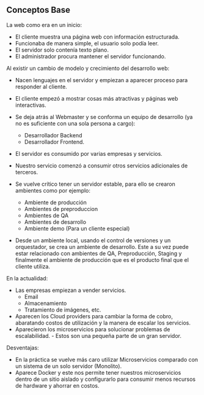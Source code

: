 <h2 align="left"> Conceptos Base </h2>

<p align="left"> La web como era en un inicio: <br>

* El cliente muestra una página web con información estructurada. <br>
* Funcionaba de manera simple, el usuario solo podía leer.<br>
* El servidor solo contenía texto plano.<br>
* El administrador procura mantener el servidor funcionando.<br> 

Al existir un cambio de modelo y crecimiento del desarrollo web:  <br>

* Nacen lenguajes en el servidor y empiezan a aparecer proceso para responder al cliente.<br>
* El cliente empezó a mostrar cosas más atractivas y páginas web interactivas.<br> 
* Se deja atrás al Webmaster y se conforma un equipo de desarrollo (ya no es suficiente con una sola persona a cargo):
    *  Desarrollador Backend
    * Desarrollador Frontend. <br>

* El servidor es consumido por varias empresas y servicios. <br> 
* Nuestro servicio comenzó a consumir otros servicios adicionales de terceros. <br>
* Se vuelve crítico tener un servidor estable, para ello se crearon ambientes como por ejemplo: <br> 
    * Ambiente de producción <br>  
    * Ambientes de preproduccion <br>   
    * Ambientes de QA <br>   
    * Ambientes de desarrollo <br>   
    * Ambiente demo (Para un cliente especial) <br>
* Desde un ambiente local, usando el control de versiones y un orquestador, se crea un ambiente de desarrollo. Este a su vez puede estar relacionado con ambientes de QA, Preproducción, Staging y finalmente el ambiente de producción que es el producto final que el cliente utiliza.

En la actualidad:  <br>
* Las empresas empiezan a vender servicios. <br> 
    * Email <br> 
    * Almacenamiento <br> 
    * Tratamiento de imágenes, etc.<br>
* Aparecen los Cloud providers para cambiar la forma de cobro, abaratando costos de utilización y la manera de escalar los servicios.<br> 
* Aparecieron los microservicios para solucionar problemas de escalabilidad. - Estos son una pequeña parte de un gran servidor. </p>

Desventajas: <br>
* En la práctica se vuelve más caro utilizar Microservicios comparado con un sistema de un solo servidor (Monolito).
* Aparece Docker y este nos permite tener nuestros microservicios dentro de un sitio aislado y configurarlo para consumir menos recursos de hardware y ahorrar en costos.</p>